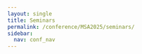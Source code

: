 ```yaml
---
layout: single
title: Seminars
permalink: /conference/MSA2025/seminars/
sidebar:
  nav: conf_nav
---
```


